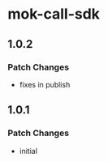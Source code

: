 # mok-call-sdk

## 1.0.2

### Patch Changes

- fixes in publish

## 1.0.1

### Patch Changes

- initial
